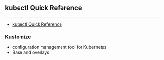 ## kubectl Quick Reference
---
 - [kubectl Quick Reference](https://kubernetes.io/docs/reference/kubectl/quick-reference/)
### Kustomize
- configuration management tool for Kubernetes
- Base and overlays

